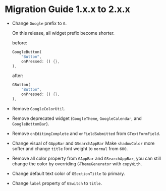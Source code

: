 # Migration Guide 1.x.x to 2.x.x

- Change `Google` prefix to `G`.

    On this release, all widget prefix become shorter.

    before:
    ``` dart
    GoogleButton(
        "Button",
        onPressed: () {},
    ),
    ```

    after:
    ``` dart
    GButton(
        "Button",
        onPressed: () {},
    ),
    ```

- Remove `GoogleColorUtil`.

- Remove deprecated widget (`GoogleTheme`, `GoogleCalendar`, and `GoogleBottomBar`).

- Remove `onEditingComplete` and `onFieldSubmitted` from `GTextFormField`.

- Change visual of `GAppBar` and `GSearchAppBar`
    Make `shadowColor` more softer and change `title` font weight to `normal` from `600`.

- Remove all color property from `GAppBar` and `GSearchAppBar`, you can still change the color by overriding `GThemeGenerator` with `copyWith`.

- Change default text color of `GSectionTitle` to primary.

- Change `label` property of `GSwitch` to `title`.
